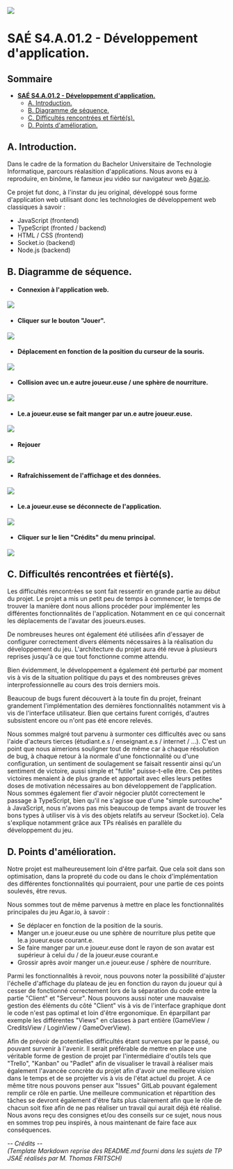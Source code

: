 ![](./images/header.jpg)

# **SAÉ S4.A.01.2 - Développement d'application.**

## Sommaire <!-- omit in toc -->


- [**SAÉ S4.A.01.2 - Développement d'application.**](#saé-s4a012---développement-dapplication)
	- [A. Introduction.](#a-introduction)
	- [B. Diagramme de séquence.](#b-diagramme-de-séquence)
	- [C. Difficultés rencontrées et fièrté(s).](#c-difficultés-rencontrées-et-fièrtés)
	- [D. Points d'amélioration.](#d-points-damélioration)

## A. Introduction.

Dans le cadre de la formation du Bachelor Universitaire de Technologie Informatique, parcours réalasition d'applications. Nous avons eu à reproduire, en binôme, le fameux jeu vidéo sur navigateur web [Agar.io](https://fr.wikipedia.org/wiki/Agar.io).  

Ce projet fut donc, à l'instar du jeu original, développé sous forme d'application web utilisant donc les technologies de développement web classiques à savoir : 
- JavaScript (frontend)
- TypeScript (fronted / backend)
- HTML / CSS (frontend)
- Socket.io (backend)
- Node.js (backend)

## B. Diagramme de séquence.

- #### Connexion à l'application web.
![](./images/diag-seq-connexion-web-app.png)

- #### Cliquer sur le bouton "Jouer".
![](./images/diag-seq-jouer.png)  

- #### Déplacement en fonction de la position du curseur de la souris.
![](./images/diag-seq-deplacements.png)

- #### Collision avec un.e autre joueur.euse / une sphère de nourriture.
![](./images/diag-seq-collision.png)

- #### Le.a joueur.euse se fait manger par un.e autre joueur.euse.
![](./images/diag-seq-game-over.png)

- #### Rejouer
![](./images/diag-seq-rejouer.png)

- #### Rafraîchissement de l'affichage et des données.
![](./images/diag-sequence-render.png)

- #### Le.a joueur.euse se déconnecte de l'application.
![](./images/diag-seq-deconnexion.png)

- #### Cliquer sur le lien "Crédits" du menu principal.
![](./images/diag-seq-credits.png)


## C. Difficultés rencontrées et fièrté(s).

Les difficultés rencontrées se sont fait ressentir en grande partie au début du projet. 
Le projet a mis un petit peu de temps à commencer, le temps de trouver la manière dont nous allions procéder pour implémenter les différentes fonctionnalités de l'application. Notamment en ce qui concernait les déplacements de l'avatar des joueurs.euses.

De nombreuses heures ont également été utilisées afin d'essayer de configurer correctement divers éléments nécessaires à la réalisation du développement du jeu. L'architecture du projet aura été revue à plusieurs reprises jusqu'à ce que tout fonctionne comme attendu.  

Bien évidemment, le développement a également été perturbé par moment vis à vis de la situation politique du pays et des nombreuses grèves interprofessionnelle au cours des trois derniers mois.

Beaucoup de bugs furent découvert à la toute fin du projet, freinant grandement l'implémentation des dernières fonctionnalités notamment vis à vis de l'interface utilisateur. Bien que certains furent corrigés, d'autres subsistent encore ou n'ont pas été encore relevés.

Nous sommes  malgré tout parvenu à surmonter ces difficultés avec ou sans l'aide d'acteurs tierces (étudiant.e.s / enseignant.e.s / internet / ...). C'est un point que nous aimerions souligner tout de même car à chaque résolution de bug, à chaque retour à la normale d'une fonctionnalité ou d'une configuration, un sentiment de soulagement se faisait ressentir ainsi qu'un sentiment de victoire, aussi simple et "futile" puisse-t-elle être. Ces petites victoires menaient à de plus grande et apportait avec elles leurs petites doses de motivation nécessaires au bon développement de l'application.  
Nous sommes également fier d'avoir négocier plutôt correctement le passage à TypeScript, bien qu'il ne s'agisse que d'une "simple surcouche" à JavaScript, nous n'avons pas mis beaucoup de temps avant de trouver les bons types à utiliser vis à vis des objets relatifs au serveur (Socket.io). Cela s'explique notamment grâce aux TPs réalisés en parallèle du développement du jeu.

## D. Points d'amélioration.

Notre projet est malheureusement loin d'être parfait. Que cela soit dans son optimisation, dans la propreté du code ou dans
le choix d'implémentation des différentes fonctionnalités qui pourraient, pour une partie de ces points soulevés, être revus.

Nous sommes tout de même parvenus à mettre en place les fonctionnalités principales du jeu Agar.io, à savoir : 
- Se déplacer en fonction de la position de la souris.
- Manger un.e joueur.euse ou une sphère de nourriture plus petite que le.a joueur.euse courant.e.
- Se faire manger par un.e joueur.euse dont le rayon de son avatar est supérieur à celui du / de la joueur.euse courant.e
- Grossir après avoir manger un.e joueur.euse / sphère de nourriture.  

Parmi les fonctionnalités à revoir, nous pouvons noter la possibilité d'ajuster l'échelle d'affichage du plateau de jeu en fonction
du rayon du joueur qui à cesser de fonctionné correctement lors de la séparation du code entre la partie "Client" et "Serveur".
Nous pouvons aussi noter une mauvaise gestion des éléments du côté "Client" vis à vis de l'interface graphique dont le code n'est
pas optimal et loin d'être ergonomique. En éparpillant par exemple les différentes "Views" en classes à part entière (GameView / CreditsView / LoginView / GameOverView).

Afin de prévoir de potentielles difficultés étant survenues par le passé, ou pouvant survenir à l'avenir. Il serait préférable
de mettre en place une véritable forme de gestion de projet par l'intermédiaire d'outils tels que "Trello", "Kanban" ou "Padlet" afin de visualiser le travail à réaliser mais également l'avancée concrète du projet afin d'avoir une meilleure vision dans le temps et de se projetter vis à vis de l'état actuel du projet. A ce même titre nous pouvons penser aux "Issues" GitLab pouvant également remplir ce rôle en partie. Une meilleure communication et répartition des tâches se devront également d'être faits plus clairement afin que le rôle de chacun soit fixe afin de ne pas réaliser un travail qui aurait déjà été réalisé.  
Nous avons reçu des consignes et/ou des conseils sur ce sujet, nous nous en sommes trop peu inspirés, à nous maintenant de faire face aux conséquences.


_-- Crédits --   
(Template Markdown reprise des README.md fourni dans les sujets de TP JSAÉ réalisés par M. Thomas FRITSCH)_
